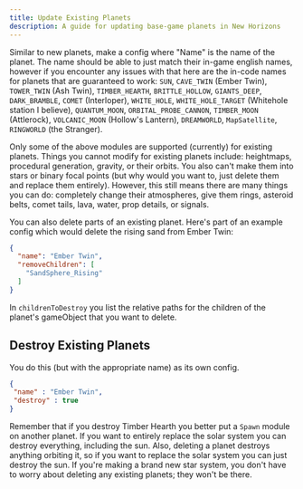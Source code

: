 ```yaml
---
title: Update Existing Planets
description: A guide for updating base-game planets in New Horizons
---
```


Similar to new planets, make a config where "Name" is the name of the planet. The name should be able to just match their in-game english names, however if you encounter any issues with that here are the in-code names for planets that are guaranteed to work: `SUN`, `CAVE_TWIN` (Ember Twin), `TOWER_TWIN` (Ash Twin), `TIMBER_HEARTH`, `BRITTLE_HOLLOW`, `GIANTS_DEEP`, `DARK_BRAMBLE`, `COMET` (Interloper), `WHITE_HOLE`, `WHITE_HOLE_TARGET` (Whitehole station I believe), `QUANTUM_MOON`, `ORBITAL_PROBE_CANNON`, `TIMBER_MOON` (Attlerock), `VOLCANIC_MOON` (Hollow's Lantern), `DREAMWORLD`, `MapSatellite`, `RINGWORLD` (the Stranger).

Only some of the above modules are supported (currently) for existing planets. Things you cannot modify for existing planets include: heightmaps, procedural generation, gravity, or their orbits. You also can't make them into stars or binary focal points (but why would you want to, just delete them and replace them entirely). However, this still means there are many things you can do: completely change their atmospheres, give them rings, asteroid belts, comet tails, lava, water, prop details, or signals.

You can also delete parts of an existing planet. Here's part of an example config which would delete the rising sand from Ember Twin:

```json
{
  "name": "Ember Twin",
  "removeChildren": [
    "SandSphere_Rising"
  ]
}
```

In `childrenToDestroy` you list the relative paths for the children of the planet's gameObject that you want to delete.

## Destroy Existing Planets

You do this (but with the appropriate name) as its own config.

```json
{
 "name" : "Ember Twin",
 "destroy" : true
}
```

Remember that if you destroy Timber Hearth you better put a `Spawn` module on another planet. If you want to entirely replace the solar system you can destroy everything, including the sun. Also, deleting a planet destroys anything orbiting it, so if you want to replace the solar system you can just destroy the sun. If you're making a brand new star system, you don't have to worry about deleting any existing planets; they won't be there.
